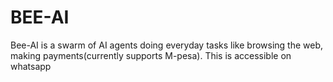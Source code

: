 # BEE-AI

Bee-AI is a swarm of AI agents doing everyday tasks like browsing the web, making payments(currently supports M-pesa).
This is accessible on whatsapp
